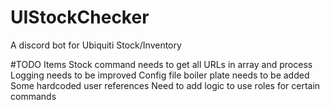 # UIStockChecker
 A discord bot for Ubiquiti Stock/Inventory

#TODO Items
Stock command needs to get all URLs in array and process
Logging needs to be improved
Config file boiler plate needs to be added
Some hardcoded user references
Need to add logic to use roles for certain commands

